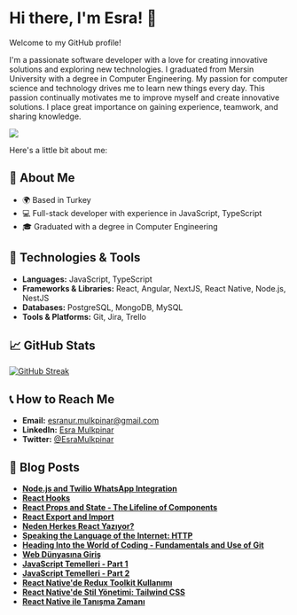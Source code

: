 # Hi there, I'm Esra! 👋

Welcome to my GitHub profile! 

I'm a passionate software developer with a love for creating innovative solutions and exploring new technologies.
I graduated from Mersin University with a degree in Computer Engineering. My passion for computer science and technology drives me to learn new things every day. 
This passion continually motivates me to improve myself and create innovative solutions. I place great importance on gaining experience, teamwork, and sharing knowledge.

<p>
    <img src="https://skillicons.dev/icons?i=js,ts,react,nextjs,nodejs,angular,figma,notion,bitbucket,bootstrap,scss,tailwind,mongodb,postgres&perline=7" />
 </p>

Here's a little bit about me:

## 🚀 About Me
- 🌍 Based in Turkey
- 💻 Full-stack developer with experience in JavaScript, TypeScript
- 🎓 Graduated with a degree in Computer Engineering

## 🔧 Technologies & Tools
- **Languages:** JavaScript, TypeScript
- **Frameworks & Libraries:** React, Angular, NextJS, React Native, Node.js, NestJS
- **Databases:** PostgreSQL, MongoDB, MySQL
- **Tools & Platforms:** Git, Jira, Trello

## 📈 GitHub Stats

[![GitHub Streak](https://github-readme-streak-stats.herokuapp.com?user=EsraMulkpinar)](https://git.io/streak-stats)

## 📞 How to Reach Me
- **Email:** [esranur.mulkpinar@gmail.com](mailto:esranur.mulkpinar@gmail.com)
- **LinkedIn:** [Esra Mulkpinar](https://www.linkedin.com/in/esramulkpinar/)
- **Twitter:** [@EsraMulkpinar](https://twitter.com/EsraMulkpinar)

## 📝 Blog Posts
- [**Node.js and Twilio WhatsApp Integration**](https://medium.com/bursa-bilişim-topluluğu/node-js-and-twilio-whatsapp-integration-671f6383612c)
- [**React Hooks**](https://medium.com/bursa-bilişim-topluluğu/react-hooks-fcc36697b535)
- [**React Props and State - The Lifeline of Components**](https://medium.com/bursa-bilişim-topluluğu/react-props-and-state-the-lifeline-of-components-f5516bdce923)
- [**React Export and Import**](https://medium.com/bursa-bilişim-topluluğu/react-export-and-import-8d07e48755bd)
- [**Neden Herkes React Yazıyor?**](https://medium.com/bursa-bilişim-topluluğu/neden-herkes-react-yazıyor-%EF%B8%8F-c7cb5681d668)
- [**Speaking the Language of the Internet: HTTP**](https://medium.com/bursa-bilişim-topluluğu/speaking-the-language-of-the-internet-http-%EF%B8%8F-bb909dcf1dfa)
- [**Heading Into the World of Coding - Fundamentals and Use of Git**](https://medium.com/bursa-bilişim-topluluğu/heading-into-the-world-of-coding-fundamentals-and-use-of-git-%EF%B8%8F-0fbccae9d28f)
- [**Web Dünyasına Giriş**](https://medium.com/bursa-bilişim-topluluğu/web-d%C3%BCnyas%C4%B1na-giri%C5%9F-%EF%B8%8F-c0b10be56a4e)
- [**JavaScript Temelleri - Part 1**](https://medium.com/bursa-bilişim-topluluğu/javascript-temelleri-part-1-96a996f7a8e0)
- [**JavaScript Temelleri - Part 2**](https://medium.com/bursa-bilişim-topluluğu/javascript-temelleri-part-2-8c1311d97740)
- [**React Native'de Redux Toolkit Kullanımı**](https://medium.com/bursa-bilişim-topluluğu/react-nativede-redux-toolkit-kullan%C4%B1m%C4%B1-18a04dab9eb1)
- [**React Native'de Stil Yönetimi: Tailwind CSS**](https://medium.com/@esranur.mulkpinar/react-nativede-stil-y%C3%B6netimi-tailwind-css-533d8bffcece)
- [**React Native ile Tanışma Zamanı**](https://medium.com/@esranur.mulkpinar/react-native-ile-tan%C4%B1%C5%9Fma-zaman%C4%B1-89d04b70f652)

